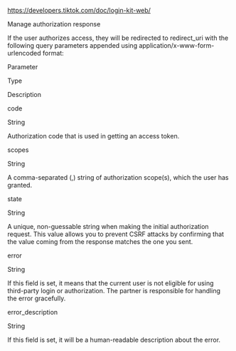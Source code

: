 https://developers.tiktok.com/doc/login-kit-web/

Manage authorization response

If the user authorizes access, they will be redirected to redirect_uri with the following query parameters appended using application/x-www-form-urlencoded format:

Parameter
	

Type
	

Description

code

	

String
	

Authorization code that is used in getting an access token.

scopes

	

String
	

A comma-separated (,) string of authorization scope(s), which the user has granted.

state

	

String

	

A unique, non-guessable string when making the initial authorization request. This value allows you to prevent CSRF attacks by confirming that the value coming from the response matches the one you sent.

error

	

String

	

If this field is set, it means that the current user is not eligible for using third-party login or authorization. The partner is responsible for handling the error gracefully.

error_description
	

String
	

If this field is set, it will be a human-readable description about the error.
